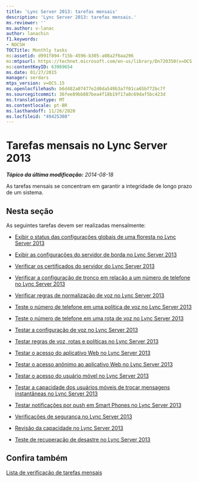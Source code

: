```yaml
---
title: 'Lync Server 2013: tarefas mensais'
description: 'Lync Server 2013: tarefas mensais.'
ms.reviewer: ''
ms.author: v-lanac
author: lanachin
f1.keywords:
- NOCSH
TOCTitle: Monthly tasks
ms:assetid: d991f894-f15b-4596-b305-a08a2f6aa296
ms:mtpsurl: https://technet.microsoft.com/en-us/library/Dn720350(v=OCS.15)
ms:contentKeyID: 63969654
ms.date: 01/27/2015
manager: serdars
mtps_version: v=OCS.15
ms.openlocfilehash: b6d482a07477e2d0da549b3a7f01ca65bf72bc7f
ms.sourcegitcommit: 36fee89bb887bea4f18b19f17a8c69daf5bc423d
ms.translationtype: MT
ms.contentlocale: pt-BR
ms.lasthandoff: 11/26/2020
ms.locfileid: "49425308"
---
```

# <a name="monthly-tasks-in-lync-server-2013"></a>Tarefas mensais no Lync Server 2013

<div data-xmlns="http://www.w3.org/1999/xhtml">

<div class="topic" data-xmlns="http://www.w3.org/1999/xhtml" data-msxsl="urn:schemas-microsoft-com:xslt" data-cs="https://msdn.microsoft.com/">

<div data-asp="https://msdn2.microsoft.com/asp">



</div>

<div id="mainSection">

<div id="mainBody">

<span> </span>

_**Tópico da última modificação:** 2014-08-18_

As tarefas mensais se concentram em garantir a integridade de longo prazo de um sistema.

<div>

## <a name="in-this-section"></a>Nesta seção

As seguintes tarefas devem ser realizadas mensalmente:

  - [Exibir o status das configurações globais de uma floresta no Lync Server 2013](lync-server-2013-viewing-status-of-global-settings-for-a-forest.md)

  - [Exibir as configurações do servidor de borda no Lync Server 2013](lync-server-2013-view-edge-server-settings.md)

  - [Verificar os certificados do servidor do Lync Server 2013](lync-server-2013-check-lync-server-2013-server-certificates.md)

  - [Verificar a configuração de tronco em relação a um número de telefone no Lync Server 2013](lync-server-2013-check-trunk-configuration-against-a-phone-number.md)

  - [Verificar regras de normalização de voz no Lync Server 2013](lync-server-2013-check-voice-normalization-rules.md)

  - [Teste o número de telefone em uma política de voz no Lync Server 2013](lync-server-2013-test-telephone-number-against-a-voice-policy.md)

  - [Teste o número de telefone em uma rota de voz no Lync Server 2013](lync-server-2013-test-telephone-number-against-a-voice-route.md)

  - [Testar a configuração de voz no Lync Server 2013](lync-server-2013-test-voice-configuration.md)

  - [Testar regras de voz, rotas e políticas no Lync Server 2013](lync-server-2013-test-voice-rules-routes-and-policies.md)

  - [Testar o acesso do aplicativo Web no Lync Server 2013](lync-server-2013-test-web-app-access.md)

  - [Testar o acesso anônimo ao aplicativo Web no Lync Server 2013](lync-server-2013-test-anonymous-web-app-access.md)

  - [Testar o acesso do usuário móvel no Lync Server 2013](lync-server-2013-test-mobile-user-access.md)

  - [Testar a capacidade dos usuários móveis de trocar mensagens instantâneas no Lync Server 2013](lync-server-2013-test-mobile-users-ability-to-exchange-instant-messages.md)

  - [Testar notificações por push em Smart Phones no Lync Server 2013](lync-server-2013-test-push-notifications-to-smart-phones.md)

  - [Verificações de segurança no Lync Server 2013](lync-server-2013-security-checks.md)

  - [Revisão da capacidade no Lync Server 2013](lync-server-2013-capacity-review.md)

  - [Teste de recuperação de desastre no Lync Server 2013](lync-server-2013-disaster-recovery-test.md)

</div>

<div>

## <a name="see-also"></a>Confira também


[Lista de verificação de tarefas mensais](lync-server-2013-operations-checklists.md)  
  

</div>

</div>

<span> </span>

</div>

</div>

</div>

